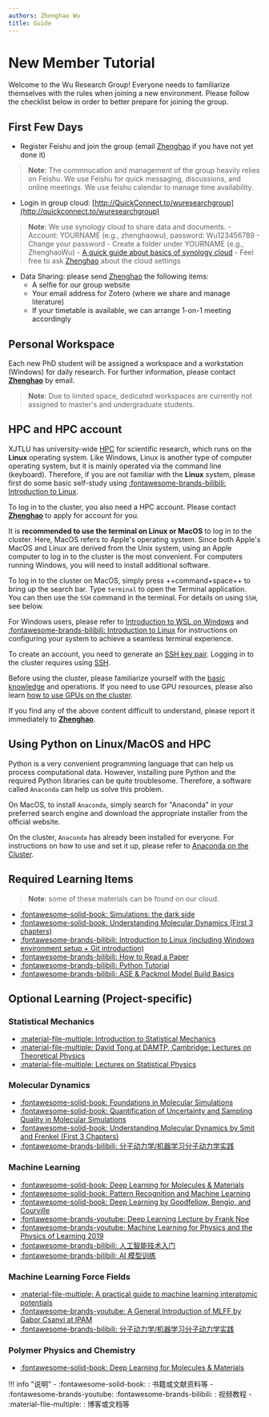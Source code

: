 ```yaml
---
authors: Zhenghao Wu
title: Guide
---
```


# New Member Tutorial

Welcome to the Wu Research Group! Everyone needs to familiarize themselves with the rules when joining a new environment. Please follow the checklist below in order to better prepare for joining the group.

## First Few Days
- Register Feishu and join the group (email [Zhenghao](mailto:zhenghao.wu@xjtlu.edu.cn) if you have not yet done it)
> **Note**: The commnucation and management of the group heavily relies on Feishu. We use Feishu for quick messaging, discussions, and online meetings. We use feishu calendar to manage time availability.

- Login in group cloud: [http://QuickConnect.to/wuresearchgroup](http://quickconnect.to/wuresearchgroup)
> **Note**: We use synology cloud to share data and documents.
    - Account: YOURNAME (e.g., zhenghaowu), password: Wu123456789
    - Change your password
    - Create a folder under YOURNAME (e.g., ZhenghaoWu)
    - [A quick guide about basics of synology cloud](https://kb.synology.com/en-global/DSM/tutorial/Quick_Start_Synology_Drive_users)
    - Feel free to ask [Zhenghao](mailto:zhenghao.wu@xjtlu.edu.cn) about the cloud settings
- Data Sharing: please send [Zhenghao](mailto:zhenghao.wu@xjtlu.edu.cn) the following items:
    - A selfie for our group website
    - Your email address for Zotero (where we share and manage literature)
    - If your timetable is available, we can arrange 1-on-1 meeting accordingly

## Personal Workspace

Each new PhD student will be assigned a workspace and a workstation (Windows) for daily research. For further information, please contact **[Zhenghao](mailto:zhenghao.wu@xjtlu.edu.cn)** by email.

> **Note**: Due to limited space, dedicated workspaces are currently not assigned to master's and undergraduate students.

## HPC and HPC account

XJTLU has university-wide [HPC](https://hpc.xjtlu.edu.cn/) for scientific research, which runs on the **Linux** operating system. Like Windows, Linux is another type of computer operating system, but it is mainly operated via the command line (keyboard). Therefore, if you are not familiar with the **Linux** system, please first do some basic self-study using [:fontawesome-brands-bilibili: Introduction to Linux](./linux/2024.md).

To log in to the cluster, you also need a HPC account. Please contact **[Zhenghao](mailto:zhenghao.wu@xjtlu.edu.cn)** to apply for account for you.

It is **recommended to use the terminal on Linux or MacOS** to log in to the cluster. Here, MacOS refers to Apple's operating system. Since both Apple's MacOS and Linux are derived from the Unix system, using an Apple computer to log in to the cluster is the most convenient. For computers running Windows, you will need to install additional software.

To log in to the cluster on MacOS, simply press ++command+space++ to bring up the search bar. Type `terminal` to open the Terminal application. You can then use the `SSH` command in the terminal. For details on using `SSH`, see below.

For Windows users, please refer to [Introduction to WSL on Windows](../cluster_usage/wsl_usage.md) and [:fontawesome-brands-bilibili: Introduction to Linux](./linux/2024.md) for instructions on configuring your system to achieve a seamless terminal experience.

To create an account, you need to generate an [SSH key pair](../cluster_usage/ssh_note.md#create-key-pair). Logging in to the cluster requires using [SSH](../cluster_usage/ssh_note.md).

Before using the cluster, please familiarize yourself with the [basic knowledge](../cluster_usage/cluster_usage.md) and operations. If you need to use GPU resources, please also learn [how to use GPUs on the cluster](../cluster_usage/gpu_usage.md).

If you find any of the above content difficult to understand, please report it immediately to **[Zhenghao](mailto:zhenghao.wu@xjtlu.edu.cn)**.

## Using Python on Linux/MacOS and HPC

Python is a very convenient programming language that can help us process computational data. However, installing pure Python and the required Python libraries can be quite troublesome. Therefore, a software called `Anaconda` can help us solve this problem.

On MacOS, to install `Anaconda`, simply search for "Anaconda" in your preferred search engine and download the appropriate installer from the official website.

On the cluster, `Anaconda` has already been installed for everyone. For instructions on how to use and set it up, please refer to [Anaconda on the Cluster](../cluster_usage/conda.md).

## Required Learning Items
> **Note**: some of these materials can be found on our cloud.

<div class="annotate" markdown>

- [:fontawesome-solid-book: Simulations: the dark side](https://arxiv.org/pdf/1211.4440v1)
- [:fontawesome-solid-book: Understanding Molecular Dynamics (First 3 chapters)](../book_recommendation.md)
- [:fontawesome-brands-bilibili: Introduction to Linux (including Windows environment setup + Git introduction)](./linux/2024.md) 
- [:fontawesome-brands-bilibili: How to Read a Paper](https://web.stanford.edu/class/ee384m/Handouts/HowtoReadPaper.pdf)
- [:fontawesome-brands-bilibili: Python Tutorial](./python/2024.md)
- [:fontawesome-brands-bilibili: ASE & Packmol Model Build Basics](./tools/2024-ase.md)

</div>

## Optional Learning (Project-specific)

### Statistical Mechanics

- [:material-file-multiple: Introduction to Statistical Mechanics](https://web.stanford.edu/~peastman/statmech/#contents) 
- [:material-file-multiple: David Tong at DAMTP, Cambridge: Lectures on Theoretical Physics](http://www.damtp.cam.ac.uk/user/tong/teaching.html) 
- [:material-file-multiple: Lectures on Statistical Physics](https://www.damtp.cam.ac.uk/user/tong/statphys.html) 


### Molecular Dynamics

- [:fontawesome-solid-book: Foundations in Molecular Simulations](https://livecomsjournal.org/index.php/livecoms/article/view/v1i1e5957)
- [:fontawesome-solid-book: Quantification of Uncertainty and Sampling Quality in Molecular Simulations](https://livecomsjournal.org/index.php/livecoms/article/view/v1i1e5067)
- [:fontawesome-solid-book: Understanding Molecular Dynamics by Smit and Frenkel (First 3 Chapters)](../book_recommendation.md)
- [:fontawesome-brands-bilibili: 分子动力学/机器学习分子动力学实践](./md/2024-md.md)

### Machine Learning

<div class="annotate" markdown>

- [:fontawesome-solid-book: Deep Learning for Molecules & Materials](https://dmol.pub/index.html) 
- [:fontawesome-solid-book: Pattern Recognition and Machine Learning](https://www.microsoft.com/en-us/research/uploads/prod/2006/01/Bishop-Pattern-Recognition-and-Machine-Learning-2006.pdf) 
- [:fontawesome-solid-book: Deep Learning by Goodfellow, Bengio, and Courville](http://alvarestech.com/temp/deep/Deep%20Learning%20by%20Ian%20Goodfellow,%20Yoshua%20Bengio,%20Aaron%20Courville%20(z-lib.org).pdf) 
- [:fontawesome-brands-youtube: Deep Learning Lecture by Frank Noe](https://www.youtube.com/playlist?list=PLqPI2gxxYgMKN5AVcTajQ79BTV4BiFN_0)
- [:fontawesome-brands-youtube: Machine Learning for Physics and the Physics of Learning 2019](https://www.youtube.com/playlist?list=PLHyI3Fbmv0SfQfS1rknFsr_UaaWpJ1EKA)
- [:fontawesome-brands-bilibili: 人工智能技术入门](./ai/2024-ai.md)
- [:fontawesome-brands-bilibili: AI 模型训练](./ai/2024-train.md)

</div>

### Machine Learning Force Fields

- [:material-file-multiple: A practical guide to machine learning interatomic potentials](https://pdf.sciencedirectassets.com/272101/1-s2.0-S1359028625X00024/1-s2.0-S1359028625000014/main.pdf?X-Amz-Security-Token=IQoJb3JpZ2luX2VjEN3%2F%2F%2F%2F%2F%2F%2F%2F%2F%2FwEaCXVzLWVhc3QtMSJHMEUCIQCytEsAip2qstC%2F%2BPOkn4sVQHYbe0%2BvWhmBhBjtilDtaAIgda4IWtcpn3HZdzyfGAPvAOPoApTkrghMnN1SbGOXmpEqsgUIJRAFGgwwNTkwMDM1NDY4NjUiDL4eYLAcGEqw2vmZVSqPBf25%2Ffl4Na86og7b0z%2FaIddSfVDb4konnUlexm1CPvLD4McTdHt14US95gLr4TM4JVrvRJdjZwlLCkAOul9k%2FEKV4ZD9V3z3F%2BkRWZOZCVtjaWPbOqnJt5zumfa5XiKCgPdnpQjtOoGA0LvybxXkVRPqakxAg4xJG%2FQ3XKu8XSGss66aFdcvtCyhoKrUKJ45vyXzCvmHdCuprywCW5ZI%2BoBolGA70XxF2q2KyMpRQ4Vmt%2Bmew5WU4XdP8KxmeCXseMDU%2FWKdhtnyEfS9nhh3UIYVXEnvXYr6MCcbRBXya0GpqY5AJxmp0C5QTW37qjNxdPSZJEmDGrRJ6j2d2jjbDxqEtdAO8tjhSqVzmOmDasVBZyyyfnLsdezvIAmqAph8Lh3tG9SA4CkvWzMuxho2a83aw5Qu%2BVN%2FY%2Fe%2F%2ByVMz%2B786Vy9rKSI2G0qtE0sdEuQq%2BqxZI1cwE962xzvMCNNF8uz3cr8rJ4i2nApdQb3h00NtidZA0b62NtL6bJnY3T32ZSuh0Bya0ykRiD4ag2iO2wUbU%2B9kFQT1YFJw7O9qUfgrlp300ys%2FhJPAKNESMxmj2WkOyU%2BHtrYIB6HtJNwKGUGxcpHq%2FJwQWexhqahbpfkFBvoizX1BBzJ0gq8Lkj2R3G%2BjdYd0wpUGA2k6X6%2BWnOLk8wEVQ%2FLPtdWY9k176H2zsxWXLJdSp04VSBKPdSoplMnv2FbjB%2FH2oQ8D4K2z30ryOSgZYrQzCWeCHJA8Ep5ozMJHPdDGXeLqEP1uijYLvYDTKZ7Px8gSvhu0mshcrglMv5MtZffIzR1sxpIjsCjs1DdOusbX2m4537EdzbzyoA3s7a7olmBa6MtdTPPnbfeL6A5vwThc8MEMLSLgRswk6HwxAY6sQGlfeK4KUZ4n%2BS%2FCFvhrvVlm9C4h1zetiX%2FlVdF1Y%2FEgDL2iVtIyrAIwUzSTKCzNSRmA%2FDAXV9iOUhsnM4%2Bdp%2F%2BuSrj4ES%2F35i387h%2BgEUGqq9vpnrSaAexO%2FakMFkiIKuFA%2FHs9V6wTG82KmW0ZcS%2B01eEIVm8qlh%2FHh%2BkxGDxFtGekolT%2FIVyZ9AyGqEdGdzIo2%2BLfw3gkkN7B13zrRJ9j3Qk8KW7bSw8dZf14JwKzrA%3D&X-Amz-Algorithm=AWS4-HMAC-SHA256&X-Amz-Date=20250813T050522Z&X-Amz-SignedHeaders=host&X-Amz-Expires=300&X-Amz-Credential=ASIAQ3PHCVTYV3CX7WE6%2F20250813%2Fus-east-1%2Fs3%2Faws4_request&X-Amz-Signature=e095ae987a4cc924c685ee52ce35fffb11c630786af8bdbdfb8a9ccfa57545ea&hash=060ecfbfc4a8135b7c963f314400e455ad00b581498c18351fe468bb1b7f02c4&host=68042c943591013ac2b2430a89b270f6af2c76d8dfd086a07176afe7c76c2c61&pii=S1359028625000014&tid=spdf-b4f509c4-7431-41c8-9793-54f0f5d1aa84&sid=4f7e78e89550d04b7789cb74737aaba9ddbfgxrqa&type=client&tsoh=d3d3LnNjaWVuY2VkaXJlY3QuY29t&rh=d3d3LnNjaWVuY2VkaXJlY3QuY29t&ua=0b0c5856035a070150&rr=96e5ad516f4609b8&cc=hk&kca=eyJrZXkiOiIvem1NbFNVMk9nR3pZdGRjbWdwTjA1cURqc0JUckxDSHVwWG10QUlZQUpyN2d4dXh6akRTMlZ1RXFKdzlKbUt1cWFQRGF4eTNTYmF0MGg2SGZRSFZITWJ3K2tNVXdyckI5QVNVNHNwRkNoSXk4SHQza1V5RnpWek9RSENEODJQM1VGQkhaNFJEYi9lRlNpU1FNSVRtRU5SckxPZWRmOG9pR0JvcGg3RElmdG1xL0YzWVV3PT0iLCJpdiI6IjU2NDE1MDdhNTVlNjZkMTg3MTE2NDUxNzZmODMzZTE3In0=_1755061528013)
- [:fontawesome-brands-youtube: A General Introduction of MLFF by Gabor Csanyi at IPAM](https://www.youtube.com/watch?v=JxIFxM1f40U)
- [:fontawesome-brands-bilibili: 分子动力学/机器学习分子动力学实践](./md/2024-md.md)


### Polymer Physics and Chemistry
- [:fontawesome-solid-book: Deep Learning for Molecules & Materials](https://dmol.pub/index.html) 



!!! info "说明"
    - :fontawesome-solid-book: : 书籍或文献资料等
    - :fontawesome-brands-youtube: :fontawesome-brands-bilibili: : 视频教程
    - :material-file-multiple: : 博客或文档等
